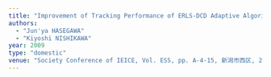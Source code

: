 ```yaml
---
title: "Improvement of Tracking Performance of ERLS-DCD Adaptive Algorithm Using Variable Forgetting Factor"
authors:
  - "Jun'ya HASEGAWA"
  - "Kiyoshi NISHIKAWA"
year: 2009
type: "domestic"
venue: "Society Conference of IEICE, Vol. ESS, pp. A-4-15, 新潟市西区, 2009-09-16."
---
```


